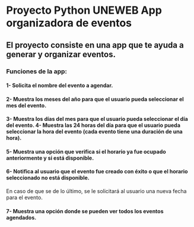 # Proyecto Python UNEWEB App organizadora de eventos
## El proyecto consiste en una app que te ayuda a generar y organizar eventos.
### Funciones de la app:
#### 1- Solicita el nombre del evento a agendar.
#### 2- Muestra los meses del año para que el usuario pueda seleccionar el mes del evento.
#### 3- Muestra los días del mes para que el usuario pueda seleccionar el día del evento. 4- Muestra las 24 horas del día para que el usuario pueda seleccionar la hora del evento (cada evento tiene una duración de una hora).
#### 5- Muestra una opción que verifica si el horario ya fue ocupado anteriormente y si está disponible.
#### 6- Notifica al usuario que el evento fue creado con éxito o que el horario seleccionado no está disponible.
En caso de que se de lo último, se le solicitará al usuario una nueva fecha para el evento.
#### 7- Muestra una opción donde se pueden ver todos los eventos agendados.
